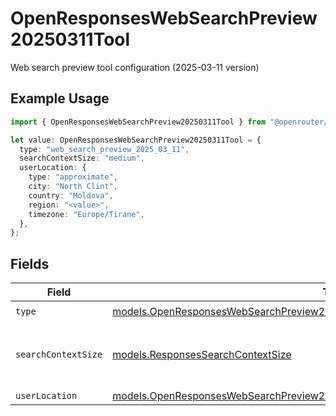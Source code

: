 # OpenResponsesWebSearchPreview20250311Tool

Web search preview tool configuration (2025-03-11 version)

## Example Usage

```typescript
import { OpenResponsesWebSearchPreview20250311Tool } from "@openrouter/sdk/models";

let value: OpenResponsesWebSearchPreview20250311Tool = {
  type: "web_search_preview_2025_03_11",
  searchContextSize: "medium",
  userLocation: {
    type: "approximate",
    city: "North Clint",
    country: "Moldova",
    region: "<value>",
    timezone: "Europe/Tirane",
  },
};
```

## Fields

| Field                                                                                                                                                              | Type                                                                                                                                                               | Required                                                                                                                                                           | Description                                                                                                                                                        | Example                                                                                                                                                            |
| ------------------------------------------------------------------------------------------------------------------------------------------------------------------ | ------------------------------------------------------------------------------------------------------------------------------------------------------------------ | ------------------------------------------------------------------------------------------------------------------------------------------------------------------ | ------------------------------------------------------------------------------------------------------------------------------------------------------------------ | ------------------------------------------------------------------------------------------------------------------------------------------------------------------ |
| `type`                                                                                                                                                             | [models.OpenResponsesWebSearchPreview20250311ToolTypeWebSearchPreview20250311](../models/openresponseswebsearchpreview20250311tooltypewebsearchpreview20250311.md) | :heavy_check_mark:                                                                                                                                                 | N/A                                                                                                                                                                |                                                                                                                                                                    |
| `searchContextSize`                                                                                                                                                | [models.ResponsesSearchContextSize](../models/responsessearchcontextsize.md)                                                                                       | :heavy_minus_sign:                                                                                                                                                 | Size of the search context for web search tools                                                                                                                    | medium                                                                                                                                                             |
| `userLocation`                                                                                                                                                     | [models.OpenResponsesWebSearchPreview20250311ToolUserLocation](../models/openresponseswebsearchpreview20250311tooluserlocation.md)                                 | :heavy_minus_sign:                                                                                                                                                 | N/A                                                                                                                                                                |                                                                                                                                                                    |